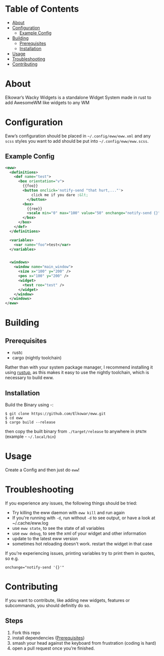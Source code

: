 # Table of Contents

-  [About](#org4ab08b6)
-  [Configuration](#org581ca61)
   -  [Example Config](#orgb769597)
-  [Building](#orgbf66ce2)
   -  [Prerequisites](#org727b3da)
   -  [Installation](#orgdd31739)
-  [Usage](#org4a9b3c6)
-  [Troubleshooting](#something)
-  [Contributing](#org12345)

<a id="org4ab08b6"></a>

# About

Elkowar&rsquo;s Wacky Widgets is a standalone Widget System made in rust to add AwesomeWM like widgets to any WM

<a id="org581ca61"></a>

# Configuration

Eww&rsquo;s configuration should be placed in `~/.config/eww/eww.xml` and any `scss` styles you want to add should be put into `~/.config/eww/eww.scss`.

<a id="orgb769597"></a>

## Example Config

```xml
<eww>
  <definitions>
    <def name="test">
      <box orientation="v">
        {{foo}}
        <button onclick='notify-send "that hurt,..."'>
            click me if you dare :&lt;
          </button>
        <box>
          {{ree}}
          <scale min="0" max="100" value="50" onchange="notify-send {}"/>
        </box>
      </box>
    </def>
  </definitions>

  <variables>
    <var name="foo">test</var>
  </variables>


  <windows>
    <window name="main_window">
      <size x="100" y="200" />
      <pos x="100" y="200" />
      <widget>
        <test ree="test" />
      </widget>
    </window>
  </windows>
</eww>
```

<a id="orgbf66ce2"></a>

# Building

<a id="org727b3da"></a>

## Prerequisites

-  rustc
-  cargo (nightly toolchain)

Rather than with your system package manager, I recommend installing it using [rustup](https://rustup.rs/),
as this makes it easy to use the nightly toolchain, which is necessary to build eww.

<a id="orgdd31739"></a>

## Installation

Build the Binary using -:

    $ git clone https://github.com/Elkowar/eww.git
    $ cd eww
    $ cargo build --release

then copy the built binary from `./target/release` to anywhere in `$PATH` (example - `~/.local/bin`)

<a id="org4a9b3c6"></a>

# Usage

Create a Config and then just do `eww`!

<a id="something"></a>

# Troubleshooting

If you experience any issues, the following things should be tried:

- Try killing the eww daemon with `eww kill` and run again
- If you're running with `-d`, run without `-d` to see output, or have a look at ~/.cache/eww.log 
- use `eww state`, to see the state of all variables
- use `eww debug`, to see the xml of your widget and other information
- update to the latest eww version
- sometimes hot reloading doesn't work. restart the widget in that case

If you're experiencing issues, printing variables try to print them in quotes, so e.g.
```
onchange="notify-send '{}'"
```

<a id="org12345"></a>

# Contributing

If you want to contribute, like adding new widgets, features or subcommands, you should definitly do so.

## Steps
1. Fork this repo
2. install dependencies ([Prerequisites](#org727b3da))
3. smash your head against the keyboard from frustration (coding is hard)
4. open a pull request once you're finished.
